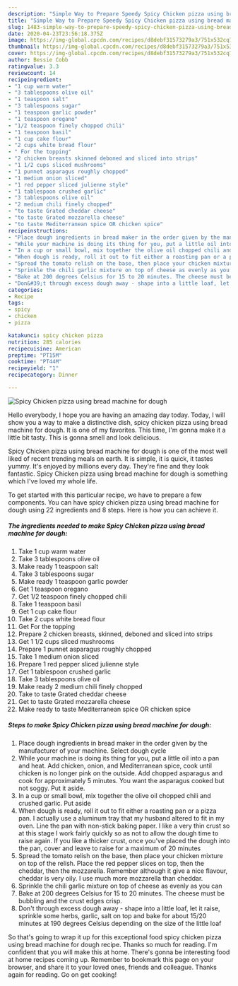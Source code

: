 ```yaml
---
description: "Simple Way to Prepare Speedy Spicy Chicken pizza using bread machine for dough"
title: "Simple Way to Prepare Speedy Spicy Chicken pizza using bread machine for dough"
slug: 1483-simple-way-to-prepare-speedy-spicy-chicken-pizza-using-bread-machine-for-dough
date: 2020-04-23T23:56:18.375Z
image: https://img-global.cpcdn.com/recipes/d8debf31573279a3/751x532cq70/spicy-chicken-pizza-using-bread-machine-for-dough-recipe-main-photo.jpg
thumbnail: https://img-global.cpcdn.com/recipes/d8debf31573279a3/751x532cq70/spicy-chicken-pizza-using-bread-machine-for-dough-recipe-main-photo.jpg
cover: https://img-global.cpcdn.com/recipes/d8debf31573279a3/751x532cq70/spicy-chicken-pizza-using-bread-machine-for-dough-recipe-main-photo.jpg
author: Bessie Cobb
ratingvalue: 3.3
reviewcount: 14
recipeingredient:
- "1 cup warm water"
- "3 tablespoons olive oil"
- "1 teaspoon salt"
- "3 tablespoons sugar"
- "1 teaspoon garlic powder"
- "1 teaspoon oregano"
- "1/2 teaspoon finely chopped chili"
- "1 teaspoon basil"
- "1 cup cake flour"
- "2 cups white bread flour"
- " For the topping"
- "2 chicken breasts skinned deboned and sliced into strips"
- "1 1/2 cups sliced mushrooms"
- "1 punnet asparagus roughly chopped"
- "1 medium onion sliced"
- "1 red pepper sliced julienne style"
- "1 tablespoon crushed garlic"
- "3 tablespoons olive oil"
- "2 medium chili finely chopped"
- "to taste Grated cheddar cheese"
- "to taste Grated mozzarella cheese"
- "to taste Mediterranean spice OR chicken spice"
recipeinstructions:
- "Place dough ingredients in bread maker in the order given by the manufacturer of your machine. Select dough cycle"
- "While your machine is doing its thing for you, put a little oil into a pan and heat. Add chicken, onion, and Mediterranean spice, cook until chicken is no longer pink on the outside. Add chopped asparagus and cook for approximately 5 minutes. You want the asparagus cooked but not soggy. Put it aside."
- "In a cup or small bowl, mix together the olive oil chopped chili and crushed garlic. Put aside"
- "When dough is ready, roll it out to fit either a roasting pan or a pizza pan. I actually use a aluminum tray that my husband altered to fit in my oven. Line the pan with non-stick baking paper. I like a very thin crust so at this stage I work fairly quickly so as not to allow the dough time to raise again. If you like a thicker crust, once you&#39;ve placed the dough into the pan, cover and leave to raise for a maximum of 20 minutes"
- "Spread the tomato relish on the base, then place your chicken mixture on top of the relish. Place the red pepper slices on top, then the cheddar, then the mozzarella. Remember although it give a nice flavour, cheddar is very oily. I use much more mozzarella than cheddar."
- "Sprinkle the chili garlic mixture on top of cheese as evenly as you can"
- "Bake at 200 degrees Celsius for 15 to 20 minutes. The cheese must be bubbling and the crust edges crisp."
- "Don&#39;t through excess dough away - shape into a little loaf, let it raise, sprinkle some herbs, garlic, salt on top and bake for about 15/20 minutes at 190 degrees Celsius depending on the size of the little loaf"
categories:
- Recipe
tags:
- spicy
- chicken
- pizza

katakunci: spicy chicken pizza 
nutrition: 285 calories
recipecuisine: American
preptime: "PT15M"
cooktime: "PT44M"
recipeyield: "1"
recipecategory: Dinner

---
```



![Spicy Chicken pizza using bread machine for dough](https://img-global.cpcdn.com/recipes/d8debf31573279a3/751x532cq70/spicy-chicken-pizza-using-bread-machine-for-dough-recipe-main-photo.jpg)

Hello everybody, I hope you are having an amazing day today. Today, I will show you a way to make a distinctive dish, spicy chicken pizza using bread machine for dough. It is one of my favorites. This time, I'm gonna make it a little bit tasty. This is gonna smell and look delicious.



Spicy Chicken pizza using bread machine for dough is one of the most well liked of recent trending meals on earth. It is simple, it is quick, it tastes yummy. It's enjoyed by millions every day. They're fine and they look fantastic. Spicy Chicken pizza using bread machine for dough is something which I've loved my whole life.


To get started with this particular recipe, we have to prepare a few components. You can have spicy chicken pizza using bread machine for dough using 22 ingredients and 8 steps. Here is how you can achieve it.

<!--inarticleads1-->

##### The ingredients needed to make Spicy Chicken pizza using bread machine for dough:

1. Take 1 cup warm water
1. Take 3 tablespoons olive oil
1. Make ready 1 teaspoon salt
1. Take 3 tablespoons sugar
1. Make ready 1 teaspoon garlic powder
1. Get 1 teaspoon oregano
1. Get 1/2 teaspoon finely chopped chili
1. Take 1 teaspoon basil
1. Get 1 cup cake flour
1. Take 2 cups white bread flour
1. Get  For the topping
1. Prepare 2 chicken breasts, skinned, deboned and sliced into strips
1. Get 1 1/2 cups sliced mushrooms
1. Prepare 1 punnet asparagus roughly chopped
1. Take 1 medium onion sliced
1. Prepare 1 red pepper sliced julienne style
1. Get 1 tablespoon crushed garlic
1. Take 3 tablespoons olive oil
1. Make ready 2 medium chili finely chopped
1. Take to taste Grated cheddar cheese
1. Get to taste Grated mozzarella cheese
1. Make ready to taste Mediterranean spice OR chicken spice




<!--inarticleads2-->

##### Steps to make Spicy Chicken pizza using bread machine for dough:

1. Place dough ingredients in bread maker in the order given by the manufacturer of your machine. Select dough cycle
1. While your machine is doing its thing for you, put a little oil into a pan and heat. Add chicken, onion, and Mediterranean spice, cook until chicken is no longer pink on the outside. Add chopped asparagus and cook for approximately 5 minutes. You want the asparagus cooked but not soggy. Put it aside.
1. In a cup or small bowl, mix together the olive oil chopped chili and crushed garlic. Put aside
1. When dough is ready, roll it out to fit either a roasting pan or a pizza pan. I actually use a aluminum tray that my husband altered to fit in my oven. Line the pan with non-stick baking paper. I like a very thin crust so at this stage I work fairly quickly so as not to allow the dough time to raise again. If you like a thicker crust, once you&#39;ve placed the dough into the pan, cover and leave to raise for a maximum of 20 minutes
1. Spread the tomato relish on the base, then place your chicken mixture on top of the relish. Place the red pepper slices on top, then the cheddar, then the mozzarella. Remember although it give a nice flavour, cheddar is very oily. I use much more mozzarella than cheddar.
1. Sprinkle the chili garlic mixture on top of cheese as evenly as you can
1. Bake at 200 degrees Celsius for 15 to 20 minutes. The cheese must be bubbling and the crust edges crisp.
1. Don&#39;t through excess dough away - shape into a little loaf, let it raise, sprinkle some herbs, garlic, salt on top and bake for about 15/20 minutes at 190 degrees Celsius depending on the size of the little loaf




So that's going to wrap it up for this exceptional food spicy chicken pizza using bread machine for dough recipe. Thanks so much for reading. I'm confident that you will make this at home. There's gonna be interesting food at home recipes coming up. Remember to bookmark this page on your browser, and share it to your loved ones, friends and colleague. Thanks again for reading. Go on get cooking!
